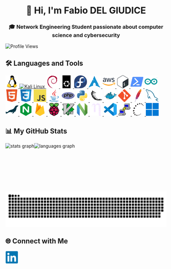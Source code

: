 <h1 align="center">👋 Hi, I'm Fabio DEL GIUDICE</h1>
<h3 align="center">🎓 Network Engineering Student passionate about computer science and cybersecurity</h3>

![Profile Views](https://komarev.com/ghpvc/?username=tuconnaisyouknow&color=brightgreen)

<h2>🛠️ Languages and Tools</h2>

<p align="left"> 
    <a href="https://www.linux.org/" target="_blank" rel="noreferrer">
        <img src="https://raw.githubusercontent.com/devicons/devicon/master/icons/linux/linux-original.svg" alt="Linux" width="40" height="40"/>
    </a> 
    <a href="https://www.kali.org/" target="_blank" rel="noreferrer">
        <img src="https://img.icons8.com/?size=100&id=qBWtR72kluCU&format=png&color=000000" alt="Kali Linux" width="40" height="40"/>
    </a> 
    <a href="https://www.debian.org/" target="_blank" rel="noreferrer">
        <img src="https://raw.githubusercontent.com/devicons/devicon/master/icons/debian/debian-original.svg" alt="Debian" width="40" height="40"/>
    </a> 
    <a href="https://ubuntu.com/" target="_blank" rel="noreferrer">
        <img src="https://raw.githubusercontent.com/devicons/devicon/master/icons/ubuntu/ubuntu-plain.svg" alt="Ubuntu" width="40" height="40"/>
    </a> 
    <a href="https://getfedora.org/" target="_blank" rel="noreferrer">
        <img src="https://raw.githubusercontent.com/devicons/devicon/master/icons/fedora/fedora-original.svg" alt="Fedora" width="40" height="40"/>
    </a> 
    <a href="https://archlinux.org/" target="_blank" rel="noreferrer">
        <img src="https://raw.githubusercontent.com/devicons/devicon/refs/heads/master/icons/archlinux/archlinux-original.svg" alt="Arch" width="40" height="40"/>
    </a>
    <a href="https://aws.amazon.com/" target="_blank" rel="noreferrer">
        <img src="https://raw.githubusercontent.com/devicons/devicon/refs/heads/master/icons/amazonwebservices/amazonwebservices-original-wordmark.svg" alt="AWS" width="40" height="40"/>
    </a> 
    <a href="https://www.gnu.org/software/bash/" target="_blank" rel="noreferrer">
        <img src="https://raw.githubusercontent.com/devicons/devicon/master/icons/bash/bash-original.svg" alt="Bash" width="40" height="40"/>
    </a> 
    <a href="https://learn.microsoft.com/en-us/powershell/" target="_blank" rel="noreferrer">
        <img src="https://raw.githubusercontent.com/devicons/devicon/master/icons/powershell/powershell-original.svg" alt="PowerShell" width="40" height="40"/>
    </a> 
    <a href="https://www.arduino.cc/" target="_blank" rel="noreferrer">
        <img src="https://raw.githubusercontent.com/devicons/devicon/master/icons/arduino/arduino-original.svg" alt="Arduino" width="40" height="40"/>
    </a> 
    <a href="https://www.w3.org/html/" target="_blank" rel="noreferrer">
        <img src="https://raw.githubusercontent.com/devicons/devicon/master/icons/html5/html5-original.svg" alt="HTML" width="40" height="40"/>
    </a> 
    <a href="https://developer.mozilla.org/en-US/docs/Web/CSS" target="_blank" rel="noreferrer">
        <img src="https://raw.githubusercontent.com/devicons/devicon/master/icons/css3/css3-original.svg" alt="CSS" width="40" height="40"/>
    </a> 
    <a href="https://developer.mozilla.org/en-US/docs/Web/JavaScript" target="_blank" rel="noreferrer">
        <img src="https://raw.githubusercontent.com/devicons/devicon/master/icons/javascript/javascript-original.svg" alt="JavaScript" width="40" height="40"/>
    </a> 
    <a href="https://www.java.com/" target="_blank" rel="noreferrer">
        <img src="https://raw.githubusercontent.com/devicons/devicon/master/icons/java/java-original.svg" alt="Java" width="40" height="40"/>
    </a> 
    <a href="https://www.php.net/" target="_blank" rel="noreferrer">
        <img src="https://raw.githubusercontent.com/devicons/devicon/master/icons/php/php-original.svg" alt="PHP" width="40" height="40"/>
    </a>
    <a href="https://www.python.org/" target="_blank" rel="noreferrer">
        <img src="https://raw.githubusercontent.com/devicons/devicon/master/icons/python/python-original.svg" alt="Python" width="40" height="40"/>
    </a> 
    <a href="https://flask.palletsprojects.com/" target="_blank" rel="noreferrer">
        <img src="https://raw.githubusercontent.com/devicons/devicon/master/icons/flask/flask-original.svg" alt="Flask" width="40" height="40"/>
    </a> 
    <a href="https://www.docker.com/" target="_blank" rel="noreferrer">
        <img src="https://raw.githubusercontent.com/devicons/devicon/master/icons/docker/docker-original.svg" alt="Docker" width="40" height="40"/>
    </a> 
    <a href="https://git-scm.com/" target="_blank" rel="noreferrer">
        <img src="https://raw.githubusercontent.com/devicons/devicon/master/icons/git/git-original.svg" alt="Git" width="40" height="40"/>
    </a> 
    <a href="https://www.apache.org/" target="_blank" rel="noreferrer">
        <img src="https://raw.githubusercontent.com/devicons/devicon/master/icons/apache/apache-original.svg" alt="Apache" width="40" height="40"/>
    </a> 
    <a href="https://www.mysql.com/" target="_blank" rel="noreferrer">
        <img src="https://raw.githubusercontent.com/devicons/devicon/master/icons/mysql/mysql-original.svg" alt="MySQL" width="40" height="40"/>
    </a> 
    <a href="https://mariadb.org/" target="_blank" rel="noreferrer">
        <img src="https://raw.githubusercontent.com/devicons/devicon/master/icons/mariadb/mariadb-original.svg" alt="MariaDB" width="40" height="40"/>
    </a> 
    <a href="https://www.nginx.com/" target="_blank" rel="noreferrer">
        <img src="https://raw.githubusercontent.com/devicons/devicon/master/icons/nginx/nginx-original.svg" alt="Nginx" width="40" height="40"/>
    </a> 
    <a href="https://firebase.google.com/" target="_blank" rel="noreferrer">
        <img src="https://raw.githubusercontent.com/devicons/devicon/master/icons/firebase/firebase-original.svg" alt="Firebase" width="40" height="40"/>
    </a> 
    <a href="https://www.raspberrypi.org/" target="_blank" rel="noreferrer">
        <img src="https://raw.githubusercontent.com/devicons/devicon/master/icons/raspberrypi/raspberrypi-original.svg" alt="Raspberry Pi" width="40" height="40"/>
    </a> 
    <a href="https://www.vim.org/" target="_blank" rel="noreferrer">
        <img src="https://raw.githubusercontent.com/devicons/devicon/master/icons/vim/vim-original.svg" alt="Vim" width="40" height="40"/>
    </a> 
    <a href="https://neovim.io/" target="_blank" rel="noreferrer">
        <img src="https://raw.githubusercontent.com/devicons/devicon/master/icons/neovim/neovim-original.svg" alt="NeoVim" width="40" height="40"/>
    </a> 
    <a href="https://nano-editor.org/" target="_blank" rel="noreferrer">
        <img src="https://raw.githubusercontent.com/devicons/devicon/refs/heads/master/icons/nano/nano-original.svg" alt="Nano" width="40" height="40"/>
    </a> 
    <a href="https://code.visualstudio.com/" target="_blank" rel="noreferrer">
        <img src="https://raw.githubusercontent.com/devicons/devicon/master/icons/vscode/vscode-original.svg" alt="VSCode" width="40" height="40"/>
    </a> 
    <a href="https://www.chiark.greenend.org.uk/~sgtatham/putty/" target="_blank" rel="noreferrer">
        <img src="https://raw.githubusercontent.com/devicons/devicon/refs/heads/master/icons/putty/putty-original.svg" alt="PuTTY" width="40" height="40"/>
    </a> 
    <a href="https://www.openssh.com/" target="_blank" rel="noreferrer">
        <img src="https://raw.githubusercontent.com/devicons/devicon/refs/heads/master/icons/ssh/ssh-original.svg" alt="SSH" width="40" height="40"/>
    </a> 
    <a href="https://www.microsoft.com/en-us/windows/windows-11" target="_blank" rel="noreferrer">
        <img src="https://raw.githubusercontent.com/devicons/devicon/refs/heads/master/icons/windows11/windows11-original.svg" alt="Windows 11" width="40" height="40"/>
    </a> 
</p>

<h2>📊 My GitHub Stats</h2>

<div style="display: flex;">
  <img src="https://github-readme-stats.vercel.app/api?username=tuconnaisyouknow&hide_title=true&hide_rank=true&show_icons=true&count_private=true&disable_animations=false&theme=rose_pine&locale=en&hide_border=true" height="150" alt="stats graph"  />
  <img src="https://github-readme-stats.vercel.app/api/top-langs?username=tuconnaisyouknow&locale=en&hide_title=true&layout=compact&card_width=320&langs_count=5&theme=rose_pine&hide_border=true" height="150" alt="languages graph"  />
</div>

<picture>
  <source media="(prefers-color-scheme: dark)" srcset="https://raw.githubusercontent.com/tuconnaisyouknow/tuconnaisyouknow/output/github-snake-dark.svg" />
  <source media="(prefers-color-scheme: light)" srcset="https://raw.githubusercontent.com/tuconnaisyouknow/tuconnaisyouknow/output/github-snake.svg" />
  <img alt="github-snake" src="https://raw.githubusercontent.com/tuconnaisyouknow/tuconnaisyouknow/output/github-snake.svg" />
</picture>

<h2>🌐 Connect with Me</h2>
<a href="https://www.linkedin.com/in/fabio-del-giudice-youknow/">
    <img src="https://raw.githubusercontent.com/devicons/devicon/refs/heads/master/icons/linkedin/linkedin-original.svg" width="40" height="40">
</a>
